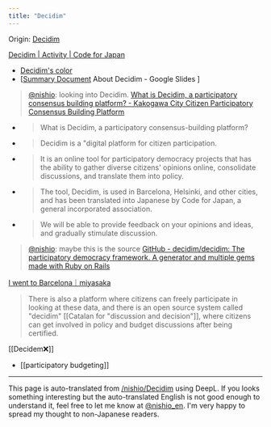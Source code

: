 ```yaml
---
title: "Decidim"
---
```


Origin: [Decidim](https://decidim.org/)

[Decidim | Activity | Code for Japan](https://www.code4japan.org/activity/decidim)
- [Decidim's color](https://www.notion.so/76beb640385b4ca4a8435bda488ebd18?v=c77e3f0fbdf04cd48267979941196528)
- [[Summary Document](https://docs.google.com/presentation/d/1kAtBvgOuz0GmQ5kGfV-HR12acSMwWhQax-RxMK_fMcE/edit#slide=id.p) About Decidim - Google Slides ]

> [@nishio](https://twitter.com/nishio/status/1647925283817934848?s=20): looking into Decidim.
> [What is Decidim, a participatory consensus building platform? - Kakogawa City Citizen Participatory Consensus Building Platform](https://kakogawa.diycities.jp/pages/whatisdecidim?format=html&locale=ja)
- > What is Decidim, a participatory consensus-building platform?
- > Decidim is a "digital platform for citizen participation.
- > It is an online tool for participatory democracy projects that has the ability to gather diverse citizens' opinions online, consolidate discussions, and translate them into policy.
- > The tool, Decidim, is used in Barcelona, Helsinki, and other cities, and has been translated into Japanese by Code for Japan, a general incorporated association.
- > We will be able to provide feedback on your opinions and ideas, and gradually stimulate discussion.

> [@nishio](https://twitter.com/nishio/status/1647926641019211776?s=20): maybe this is the source
> [GitHub - decidim/decidim: The participatory democracy framework. A generator and multiple gems made with Ruby on Rails](https://github.com/decidim/decidim)

[I went to Barcelona｜miyasaka](https://note.com/mmiya/n/n8dcbc96659b9)
> There is also a platform where citizens can freely participate in looking at these data, and there is an open source system called "decidim" [[Catalan for "discussion and decision"]], where citizens can get involved in policy and budget discussions after being certified.

[[Decidem❌]]

- [[participatory budgeting]]

---
This page is auto-translated from [/nishio/Decidim](https://scrapbox.io/nishio/Decidim) using DeepL. If you looks something interesting but the auto-translated English is not good enough to understand it, feel free to let me know at [@nishio_en](https://twitter.com/nishio_en). I'm very happy to spread my thought to non-Japanese readers.